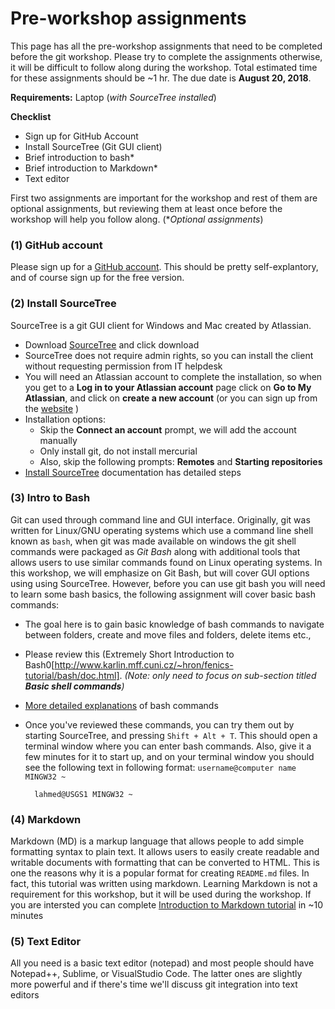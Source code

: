 # Pre-workshop assignments

This page has all the pre-workshop assignments that need to be completed before the git workshop. Please try to complete the assignments otherwise, it will be difficult to follow along during the workshop. Total estimated time for these assignments should be ~1 hr. The due date is **August 20, 2018**.

**Requirements:** Laptop (*with SourceTree installed*)

**Checklist**
+ Sign up for GitHub Account
+ Install SourceTree (Git GUI client)
+ Brief introduction to bash*
+ Brief introduction to Markdown*
+ Text editor

First two assignments are important for the workshop and rest of them are optional assignments, but reviewing them at least once before the workshop will help you follow along. (**Optional assignments*)

### **(1) GitHub account**
Please sign up for a [GitHub account](https://github.com/join?source=header-home). This should be pretty self-explantory, and of course sign up for the free version.

### **(2) Install SourceTree**
SourceTree is a git GUI client for Windows and Mac created by Atlassian.
* Download [SourceTree](https://www.sourcetreeapp.com/) and click download
* SourceTree does not require admin rights, so you can install the client without requesting permission from IT helpdesk
* You will need an Atlassian account to complete the installation, so when you get to a **Log in to your Atlassian account** page
click on **Go to My Atlassian**, and click on **create a new account** (or you can sign up from the [website](https://id.atlassian.com/signup?) )
* Installation options:
    * Skip the **Connect an account** prompt, we will add the account manually
    * Only install git, do not install mercurial
    * Also, skip the following prompts: **Remotes** and **Starting repositories**
* [Install SourceTree](https://confluence.atlassian.com/get-started-with-sourcetree/install-sourcetree-847359094.html) documentation has detailed steps

### **(3) Intro to Bash**
Git can used through command line and GUI interface. Originally, git was written for Linux/GNU operating systems which use a command line shell known as `bash`, when git was made available on windows the git shell commands were packaged as *Git Bash* along with additional tools that allows users to use similar commands found on Linux operating systems. In this workshop, we will emphasize on Git Bash, but will cover GUI options using using SourceTree. However, before you can use git bash you will need to learn some bash basics, the following assignment will cover basic bash commands:

* The goal here is to gain basic knowledge of bash commands to navigate between folders, create and move files and folders, delete items etc.,
* Please review this (Extremely Short Introduction to Bash0[http://www.karlin.mff.cuni.cz/~hron/fenics-tutorial/bash/doc.html]. *(Note: only need to focus on sub-section titled **Basic shell commands**)*
* [More detailed explanations](https://www.guru99.com/must-know-linux-commands.html) of bash commands
* Once you've reviewed these commands, you can try them out by starting SourceTree, and pressing `Shift + Alt + T`. This should open a terminal window where you can enter bash commands. Also, give it a few minutes for it to start up, and on your terminal window you should see the following text in following format:  `username@computer name MINGW32 ~`

        lahmed@USGS1 MINGW32 ~

### **(4) Markdown**
Markdown (MD) is a markup language that allows people to add simple formatting syntax to plain text. It allows users to easily create readable and writable documents with formatting that can be converted to HTML. This is one the reasons why it is a popular format for creating `README.md` files. In fact, this tutorial was written using markdown. Learning Markdown is not a requirement for this workshop, but it will be used during the workshop. If you are intersted you can complete [Introduction to Markdown tutorial](https://www.markdowntutorial.com/) in ~10 minutes


### **(5) Text Editor**
All you need is a basic text editor (notepad) and most people should have Notepad++, Sublime, or VisualStudio Code. The latter ones are slightly more powerful and if there's time we'll discuss git integration into text editors